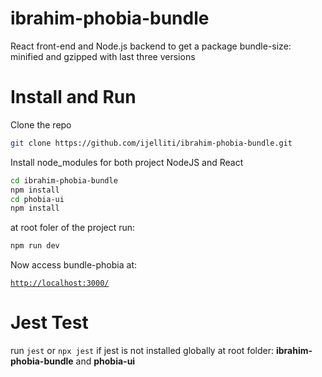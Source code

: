 # ibrahim-phobia-bundle
React front-end and Node.js backend to get a package bundle-size: minified and gzipped with last three versions

# Install and Run

Clone the repo
```sh
git clone https://github.com/ijelliti/ibrahim-phobia-bundle.git
```
Install node_modules for both project NodeJS and React
``` sh
cd ibrahim-phobia-bundle
npm install
cd phobia-ui
npm install
```
at root foler of the project run:
```sh
npm run dev
```
Now access bundle-phobia at:

[`http://localhost:3000/`](http://localhost:3000/)

# Jest Test
run ```jest``` or ```npx jest``` if jest is not installed globally at root folder: **ibrahim-phobia-bundle** and **phobia-ui**
